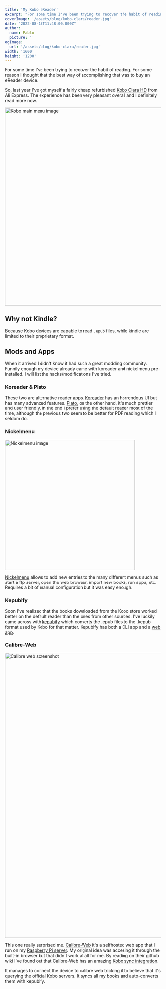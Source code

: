 ```yaml
---
title: 'My Kobo eReader'
excerpt: "For some time I've been trying to recover the habit of reading. For some reason I thought that the best way of accomplishing that was to buy an eReader device."
coverImage: '/assets/blog/kobo-clara/reader.jpg'
date: "2022-08-13T11:48:00.000Z"
author:
  name: Pablo
  picture: ''
ogImage:
  url: '/assets/blog/kobo-clara/reader.jpg'
width: '1600'
height: '1200'
---
```


For some time I've been trying to recover the habit of reading. For some reason I thought that the best way of accomplishing that was to buy an eReader device.

So, last year I've got myself a fairly cheap refurbished [Kobo Clara HD](https://gl.kobobooks.com/products/kobo-clara-hd) from Ali Express. The experience has been very pleasant overall and I definitely read more now.

<img src="/assets/blog/kobo-clara/menu.jpg" alt="Kobo main menu image" width="640"/>


## Why not Kindle?

Because Kobo devices are capable to read `.epub` files, while kindle are limited to their proprietary format.

## Mods and Apps

When it arrived I didn't know it had such a great modding community. Funnily enough my device already came with koreader and nickelmenu pre-installed. I will list the hacks/modifications I've tried.

### Koreader & Plato

These two are alternative reader apps. [Koreader](https://koreader.rocks/) has an horrendous UI but has many advanced features. [Plato](https://github.com/baskerville/plato),  on the other hand, it's much prettier and user friendly. In the end I prefer using the default reader most of the time, although the previous two seem to be better for PDF reading which I seldom do.

### Nickelmenu

<img src="/assets/blog/kobo-clara/nickelmenu.jpg" alt="Nickelmenu image" width="420"/>

[Nickelmenu](https://pgaskin.net/NickelMenu/) allows to add new entries to the many different menus such as start a ftp server, open the web browser, import new books, run apps, etc. Requires a bit of manual configuration but it was easy enough.

### Kepubify

Soon I've realized that the books downloaded from the Kobo store worked better on the default reader than the ones from other sources. I've luckily came across with [kepubify](https://pgaskin.net/kepubify/) which converts the .epub files to the .kepub format used by Kobo for that matter. Kepubify has both a CLI app and a [web app](https://pgaskin.net/kepubify/try/).

### Calibre-Web


<img src="/assets/blog/kobo-clara/calibre-web.png" alt="Calibre web screenshot" width="920"/>

This one really surprised me. [Calibre-Web](https://github.com/janeczku/calibre-web) it's a selfhosted web app that I run on my [Raspberry Pi server](/posts/home-server-tour). My original idea was accesing it through the built-in browser but that didn't work at all for me. By reading on their github wiki I've found out that Calibre-Web has an amazing [Kobo sync integration](https://github.com/janeczku/calibre-web/wiki/Kobo-Integration).

It manages to connect the device to calibre web tricking it to believe that it's querying the official Kobo servers. It syncs all my books and auto-converts them with kepubify.
